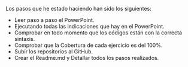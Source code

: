 Los pasos que he estado haciendo han sido los siguientes:
- Leer paso a paso el PowerPoint.
- Ejecutando todas las indicaciones que hay en el PowerPoint.
- Comprobar en todo momento que los códigos están con la correcta sintaxis.
- Comprobar que la Cobertura de cada ejercicio es del 100%.
- Subir los repositorios al GitHub.
- Crear el Readme.md y Detallar todos los pasos realizados.
